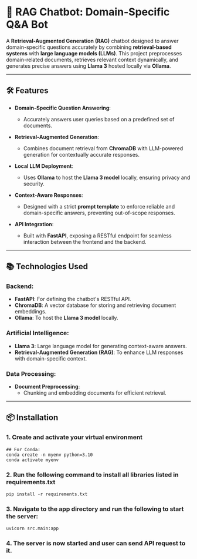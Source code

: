 # 🤖 RAG Chatbot: Domain-Specific Q&A Bot

A **Retrieval-Augmented Generation (RAG)** chatbot designed to answer domain-specific questions accurately by combining **retrieval-based systems** with **large language models (LLMs)**. This project preprocesses domain-related documents, retrieves relevant context dynamically, and generates precise answers using **Llama 3** hosted locally via **Ollama**.

---

## 🛠️ Features

- **Domain-Specific Question Answering**:
  - Accurately answers user queries based on a predefined set of documents.
  
- **Retrieval-Augmented Generation**:
  - Combines document retrieval from **ChromaDB** with LLM-powered generation for contextually accurate responses.

- **Local LLM Deployment**:
  - Uses **Ollama** to host the **Llama 3 model** locally, ensuring privacy and security.

- **Context-Aware Responses**:
  - Designed with a strict **prompt template** to enforce reliable and domain-specific answers, preventing out-of-scope responses.

- **API Integration**:
  - Built with **FastAPI**, exposing a RESTful endpoint for seamless interaction between the frontend and the backend.

---

## 📚 Technologies Used

### Backend:
- **FastAPI**: For defining the chatbot's RESTful API.
- **ChromaDB**: A vector database for storing and retrieving document embeddings.
- **Ollama**: To host the **Llama 3 model** locally.

### Artificial Intelligence:
- **Llama 3**: Large language model for generating context-aware answers.
- **Retrieval-Augmented Generation (RAG)**: To enhance LLM responses with domain-specific context.

### Data Processing:
- **Document Preprocessing**:
  - Chunking and embedding documents for efficient retrieval.

---

## 📦 Installation

### 1. Create and activate your virtual environment
	## For Conda:
	conda create -n myenv python=3.10
	conda activate myenv

### 2. Run the following command to install all libraries listed in requirements.txt
	pip install -r requirements.txt

### 3. Navigate to the app directory and run the following to start the server:
	uvicorn src.main:app

### 4. The server is now started and user can send API request to it.

